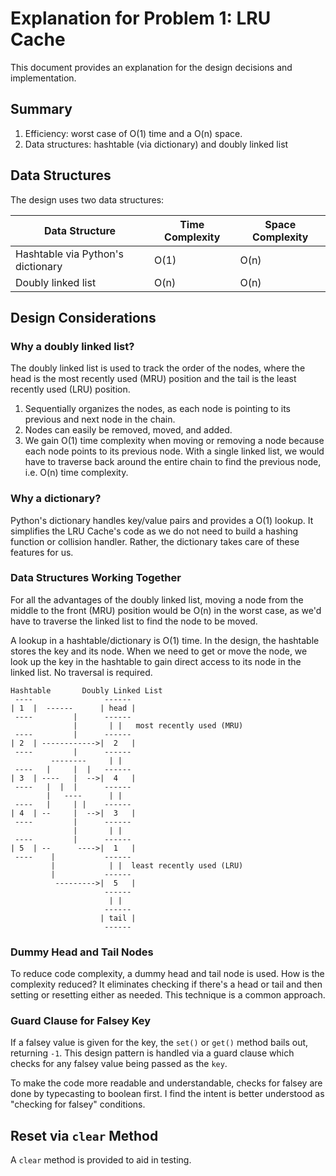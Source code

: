 # Explanation for Problem 1: LRU Cache

This document provides an explanation for the design decisions and implementation.

## Summary

1. Efficiency: worst case of O(1) time and a O(n) space.
2. Data structures: hashtable (via dictionary) and doubly linked list

## Data Structures

The design uses two data structures:

| Data Structure | Time Complexity | Space Complexity |
| -------------- | --------------- | ---------------- |
| Hashtable via Python's dictionary | O(1) | O(n) |
| Doubly linked list | O(n) | O(n) |

## Design Considerations

### Why a doubly linked list?

The doubly linked list is used to track the order of the nodes, where the head is the most recently used (MRU) position and the tail is the least recently used (LRU) position. 

1. Sequentially organizes the nodes, as each node is pointing to its previous and next node in the chain.
2. Nodes can easily be removed, moved, and added. 
3. We gain O(1) time complexity when moving or removing a node because each node points to its previous node.  With a single linked list, we would have to traverse back around the entire chain to find the previous node, i.e. O(n) time complexity.

### Why a dictionary?

Python's dictionary handles key/value pairs and provides a O(1) lookup. It simplifies the LRU Cache's code as we do not need to build a hashing function or collision handler.  Rather, the dictionary takes care of these features for us.

### Data Structures Working Together

For all the advantages of the doubly linked list, moving a node from the middle to the front (MRU) position would be O(n) in the worst case, as we'd have to traverse the linked list to find the node to be moved.

A lookup in a hashtable/dictionary is O(1) time.  In the design, the hashtable stores the key and its node.  When we need to get or move the node, we look up the key in the hashtable to gain direct access to its node in the linked list.  No traversal is required.

```
Hashtable       Doubly Linked List
 ----                ------
| 1  |  ------      | head |
 ----         |      ------
              |       | |   most recently used (MRU)
 ----         |      ------  
| 2  | ------------>|  2   |
 ----         |      ------
         --------     | |   
 ----   |     |  |   ------  
| 3  | ----   |  -->|  4   |
 ----   |  |  |      ------
        |   ----      | |  
 ----   |     | |    ------  
| 4  | --     |  -->|  3   |
 ----         |      ------
              |       | |  
 ----         |      ------  
| 5  | --      ---->|  1   |
 ----    |           ------
         |            | |  least recently used (LRU)
         |           ------  
          --------->|  5   |
                     ------
                      | |
                     ------
                    | tail |
                     ------
```
                     
### Dummy Head and Tail Nodes

To reduce code complexity, a dummy head and tail node is used.  How is the complexity reduced? It eliminates checking if there's a head or tail and then setting or resetting either as needed.  This technique is a common approach.

### Guard Clause for Falsey Key

If a falsey value is given for the key, the `set()` or `get()` method bails out, returning `-1`.  This design pattern is handled via a guard clause which checks for any falsey value being passed as the `key`.

To make the code more readable and understandable, checks for falsey are done by typecasting to boolean first.  I find the intent is better understood as "checking for falsey" conditions.

## Reset via `clear` Method

A `clear` method is provided to aid in testing.
